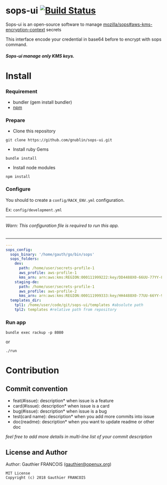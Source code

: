 # sops-ui [![Build Status](https://travis-ci.org/gnublin/chef-dbwm.svg?branch=master)](https://travis-ci.org/gnublin/chef-dbwm)

Sops-ui is an open-source software to manage [mozilla/sops#aws-kms-encryption-context](https://github.com/mozilla/sops#aws-kms-encryption-context) secrets

This interface encode your credential in base64 before to encrypt with sops command.

##### *Sops-ui manage only KMS keys.*

# Install

### Requirement
 * bundler (gem install bundler)
 * [npm](https://www.npmjs.com/get-npm)

### Prepare
* Clone this repository
 ```
git clone https://github.com/gnublin/sops-ui.git
 ```
* Install ruby Gems
 ```
bundle install
 ```
* Install node modules
 ```
npm install
 ```

### Configure

You should to create a `config/RACK_ENV.yml` configuration.

Ex: `config/development.yml`

---
###### Warn: This configuration file is required to run this app.
---

```yaml
---
sops_config:
  sops_binary: '/home/gauth/go/bin/sops'
  sops_folders:
    dev:
      path: /home/user/secrets-profile-1
      aws_profile: aws-profile-1
      kms_arn: arn:aws:kms:REGION:000111999222:key/DD4488X0-66UU-77YY-88TT-44OO33OO00AA
    staging-de:
      path: /home/user/secrets-profile-1
      aws_profile: aws-profile-2
      kms_arn: arn:aws:kms:REGION:000111999333:key/HH4488X0-77UU-66YY-99TT-44OO33OO00BB
  templates_dir:
    tpl1: /home/user/code/git/sops-ui/templates #absolute path
    tpl2: templates #relative path from repository
```

### Run app
```
bundle exec rackup -p 8080
```
or
```
./run
```

# Contribution

## Commit convention ##

* feat(#issue): description* when issue is a feature
* card(#issue): description* when issue is a card
* bug(#issue): description* when issue is a bug
* test(card name): description* when you add more commits into issue
* doc(readme): description* when you want to update readme or other doc


*feel free to add more details in multi-line list of your commit description*

## License and Author

Author: Gauthier FRANCOIS (<gauthier@openux.org>)

```text
MIT License
Copyright (c) 2018 Gauthier FRANCOIS
```
